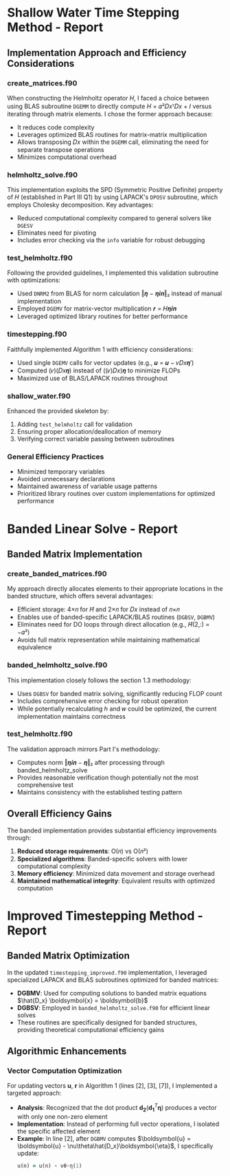 # Shallow Water Time Stepping Method - Report

## Implementation Approach and Efficiency Considerations

### create_matrices.f90
When constructing the Helmholtz operator 𝐻, I faced a choice between using BLAS subroutine `DGEMM` to directly compute 𝐻 = 𝛼²𝐷𝑥ᵀ𝐷𝑥 + 𝐼 versus iterating through matrix elements. I chose the former approach because:

- It reduces code complexity
- Leverages optimized BLAS routines for matrix-matrix multiplication
- Allows transposing 𝐷𝑥 within the `DGEMM` call, eliminating the need for separate transpose operations
- Minimizes computational overhead

### helmholtz_solve.f90
This implementation exploits the SPD (Symmetric Positive Definite) property of 𝐻 (established in Part III Q1) by using LAPACK's `DPOSV` subroutine, which employs Cholesky decomposition. Key advantages:

- Reduced computational complexity compared to general solvers like `DGESV`
- Eliminates need for pivoting
- Includes error checking via the `info` variable for robust debugging

### test_helmholtz.f90
Following the provided guidelines, I implemented this validation subroutine with optimizations:

- Used `DNRM2` from BLAS for norm calculation ‖𝜼 − 𝜼𝒊𝒏‖₂ instead of manual implementation
- Employed `DGEMV` for matrix-vector multiplication 𝒓 = 𝐻𝜼𝒊𝒏
- Leveraged optimized library routines for better performance

### timestepping.f90
Faithfully implemented Algorithm 1 with efficiency considerations:

- Used single `DGEMV` calls for vector updates (e.g., 𝒖 = 𝒖 − 𝜈𝐷𝑥𝜼′)
- Computed (𝜈)(𝐷𝑥𝜼) instead of ((𝜈)𝐷𝑥)𝜼 to minimize FLOPs
- Maximized use of BLAS/LAPACK routines throughout

### shallow_water.f90
Enhanced the provided skeleton by:

1. Adding `test_helmholtz` call for validation
2. Ensuring proper allocation/deallocation of memory
3. Verifying correct variable passing between subroutines

### General Efficiency Practices
- Minimized temporary variables
- Avoided unnecessary declarations
- Maintained awareness of variable usage patterns
- Prioritized library routines over custom implementations for optimized performance

# Banded Linear Solve - Report

## Banded Matrix Implementation

### create_banded_matrices.f90
My approach directly allocates elements to their appropriate locations in the banded structure, which offers several advantages:

- Efficient storage: 4×𝑛 for 𝐻̂ and 2×𝑛 for 𝐷𝑥 instead of 𝑛×𝑛
- Enables use of banded-specific LAPACK/BLAS routines (`DGBSV`, `DGBMV`)
- Eliminates need for DO loops through direct allocation (e.g., 𝐻̂(2,:) = −𝛼²)
- Avoids full matrix representation while maintaining mathematical equivalence

### banded_helmholtz_solve.f90
This implementation closely follows the section 1.3 methodology:

- Uses `DGBSV` for banded matrix solving, significantly reducing FLOP count
- Includes comprehensive error checking for robust operation
- While potentially recalculating ℎ and 𝑤 could be optimized, the current implementation maintains correctness

### test_helmholtz.f90
The validation approach mirrors Part I's methodology:

- Computes norm ‖𝜼𝒊𝒏 − 𝜼‖₂ after processing through banded_helmholtz_solve
- Provides reasonable verification though potentially not the most comprehensive test
- Maintains consistency with the established testing pattern

## Overall Efficiency Gains
The banded implementation provides substantial efficiency improvements through:

1. **Reduced storage requirements**: O(𝑛) vs O(𝑛²)
2. **Specialized algorithms**: Banded-specific solvers with lower computational complexity
3. **Memory efficiency**: Minimized data movement and storage overhead
4. **Maintained mathematical integrity**: Equivalent results with optimized computation

# Improved Timestepping Method - Report

## Banded Matrix Optimization

In the updated `timestepping_improved.f90` implementation, I leveraged specialized LAPACK and BLAS subroutines optimized for banded matrices:

- **DGBMV**: Used for computing solutions to banded matrix equations $\hat{D_x} \boldsymbol{x} = \boldsymbol{b}$
- **DGBSV**: Employed in `banded_helmholtz_solve.f90` for efficient linear solves
- These routines are specifically designed for banded structures, providing theoretical computational efficiency gains

## Algorithmic Enhancements

### Vector Computation Optimization
For updating vectors $\boldsymbol{u}$, $\boldsymbol{r}$ in Algorithm 1 (lines [2], [3], [7]), I implemented a targeted approach:

- **Analysis**: Recognized that the dot product $\boldsymbol{d_2}(\boldsymbol{d_1}^T \boldsymbol{\eta})$ produces a vector with only one non-zero element
- **Implementation**: Instead of performing full vector operations, I isolated the specific affected element
- **Example**: In line [2], after `DGBMV` computes $\boldsymbol{u} = \boldsymbol{u} - \nu\theta\hat{D_x}\boldsymbol{\eta}$, I specifically update:
  ```fortran
  u(n) = u(n) - νθ·η(1)
